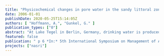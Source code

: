 ```yaml
---
title: "Physicochemical changes in pore water in the sandy littoral zone of Lake Tegel during bank filtration"
date: 2006-01-01
publishDate: 2020-05-25T15:14:05Z
authors: [ "Hoffmann, A.", "Gunkel, G." ]
publication_types: ["0"]
abstract: "At Lake Tegel in Berlin, Germany, drinking water is produced by induced bank filtration. Under such increased infiltration conditions, it is very important to understand the natural purification processes in the upper littoral zone (sediment depth of about 0–30 cm) in order to maintain a high drinking water quality. We therefore analyzed the pore water and measured the redox potential at Lake Tegel regularly to detect fluctuations in the concentrations of physicochemical parameters due to seasonal variations in the redox potential. The redox potential is not only influenced by the biological activity of the interstitial biocoenosis, but also by hydraulic conditions that occasionally produce unsaturated zones leading to an intrusion of gaseous oxygen. The result is an increase in the redox potential, which declines during the summer due to intensive dissimilatory reduction and microbial activity, thus leading to distinctly anaerobic conditions. When this is the case, the oxygen supplied by primary production and bioturbation cannot meet the oxygen demand needed for the mineralization of organic material. Negative redox values (minimal –200 mV) are accompanied by increases in nitrite (max. conc. 150 µg/L) and ammonium levels (max. conc. 0.45 mg/L), while the nitrate concentrations decreased (min. conc. 0.2 mg/L). This indicates that processes such as denitrification and ammonification occur, and that, after depletion of free oxygen reserves, other electron acceptors, such as nitrate and also heavy metal ions (Fe3+), are used."
featured: false
publication: " p 6 *In:* 5th International Symposium on Management of Aquifer Recharge / IHP-VI, Series on Groundwater. Berlin. 11. – 16.6.2005"
projects: ["nasri"]
---
```


